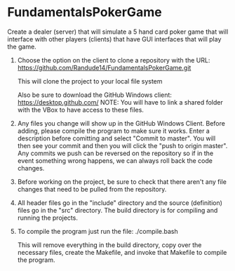 # FundamentalsPokerGame
Create a dealer (server) that will simulate a 5 hand card poker game that will interface with other players (clients) that have GUI interfaces that will play the game.

1. Choose the option on the client to clone a repository with the URL:
	https://github.com/Randude14/FundamentalsPokerGame.git
	
	This will clone the project to your local file system
	
	Also be sure to download the GitHub Windows client: https://desktop.github.com/
	NOTE: You will have to link a shared folder with the VBox to have access to these files.


2. Any files you change will show up in the GitHub Windows Client. Before adding, please compile the program to make sure it works. Enter a description before comitting and select "Commit to master". You will then see your commit and then you will click the "push to origin master". Any commits we push can be reversed on the repository so if in the event something wrong happens, we can always roll back the code changes.

3. Before working on the project, be sure to check that there aren't any file changes that need to be pulled from the repository.

4. All header files go in the "include" directory and the source (definition) files go in the "src" directory. The build directory is for compiling and running the projects.

5. To compile the program just run the file:
	./compile.bash
	
	This will remove everything in the build directory, copy over the necessary files, create the Makefile, and invoke that Makefile to compile the program.